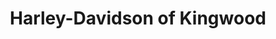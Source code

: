 ---
title: "Harley-Davidson of Kingwood"
url: /kingwood/harley-davidson-of-kingwood/
shop: Motorrad
---